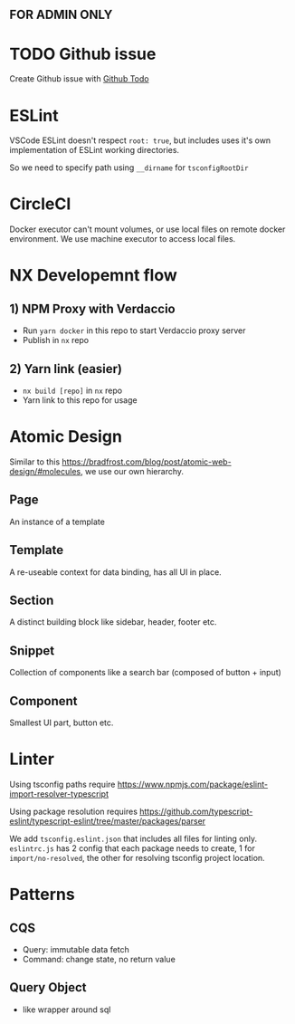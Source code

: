 ## FOR ADMIN ONLY

# TODO Github issue

Create Github issue with [Github Todo](https://github.com/jasonetco/todo)

# ESLint

VSCode ESLint doesn't respect `root: true`, but includes uses it's own implementation of ESLint working directories.

So we need to specify path using `__dirname` for `tsconfigRootDir`

# CircleCI

Docker executor can't mount volumes, or use local files on remote docker environment. We use machine executor to access local files.

# NX Developemnt flow

## 1) NPM Proxy with Verdaccio

- Run `yarn docker` in this repo to start Verdaccio proxy server
- Publish in `nx` repo

## 2) Yarn link (easier)

- `nx build [repo]` in `nx` repo
- Yarn link to this repo for usage

# Atomic Design

Similar to this https://bradfrost.com/blog/post/atomic-web-design/#molecules, we use our own hierarchy.

## Page

An instance of a template

## Template

A re-useable context for data binding, has all UI in place.

## Section

A distinct building block like sidebar, header, footer etc.

## Snippet

Collection of components like a search bar (composed of button + input)

## Component

Smallest UI part, button etc.

# Linter

Using tsconfig paths require https://www.npmjs.com/package/eslint-import-resolver-typescript

Using package resolution requires https://github.com/typescript-eslint/typescript-eslint/tree/master/packages/parser

We add `tsconfig.eslint.json` that includes all files for linting only. `eslintrc.js` has 2 config that each package needs to create, 1 for `import/no-resolved`, the other for resolving tsconfig project location.


# Patterns

## CQS
- Query: immutable data fetch
- Command: change state, no return value

## Query Object
- like wrapper around sql